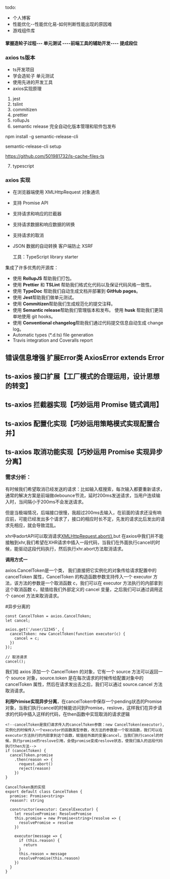 todo:

- 个人博客
- 性能优化--性能优化易-如何判断性能出现的原因难
- 游戏组件库

#### 掌握造轮子过程--- 单元测试 ----前端工具的辅助开发----   提成段位


### axios ts版本

- ts开发项目
- 学会造轮子 单元测试
- 使用先进的开发工具
- axios实现原理

1. jest 
2. tslint
3. commitizen
4. prettier
5. rollupJs
6. semantic release 完全自动化版本管理和软件包发布

npm install -g semantic-release-cli

semantic-release-cli setup

https://github.com/501981732/ls-cache-files-ts

7. typescript

### axios 实现

- 在浏览器端使用 XMLHttpRequest 对象通讯
- 支持 Promise API
- 支持请求和响应的拦截器
- 支持请求数据和响应数据的转换
- 支持请求的取消
- JSON 数据的自动转换
客户端防止 XSRF


    工具：TypeScript library starter

集成了许多优秀的开源库：

- 使用 **RollupJS** 帮助我们打包。
- 使用 **Prettier** 和 **TSLint** 帮助我们格式化代码以及保证代码风格一致性。
- 使用 **TypeDoc** 帮助我们自动生成文档并部署到 **GitHub pages**。
- 使用 **Jest**帮助我们做单元测试。
- 使用 **Commitizen**帮助我们生成规范化的提交注释。
- 使用 **Semantic release**帮助我们管理版本和发布。
使用 **husk** 帮助我们更简单地使用 git hooks。
- 使用 **Conventional changelog**帮助我们通过代码提交信息自动生成 change log。
- Automatic types (*.d.ts) file generation
- Travis integration and Coveralls report

## 错误信息增强 扩展Error类 AxiosError extends Error

## ts-axios 接口扩展【工厂模式的合理运用，设计思想的转变】

##  ts-axios 拦截器实现【巧妙运用 Promise 链式调用】


## ts-axios 配置化实现【巧妙运用策略模式实现配置合并】


## ts-axios 取消功能实现【巧妙运用 Promise 实现异步分离】

### 需求分析：

有时候我们希望取消已经发送的请求：比如输入框搜索，每次输入都要重新请求，通常的解决方案是前端做debounce节流，延时200ms发送请求，当用户连续输入时，当间隔小于200ms不会发送请求。

但是当极端情况，后端接口很慢，我超过200ms去输入，在前面的请求还没有响应前，可能已经发出多个请求了，接口的相应时长不定，先发的请求比后发出的请求先相应，就会导致混乱。


xhr中adortAPI可以取消请求[XMLHttpRequest.abort()](https://developer.mozilla.org/zh-CN/docs/Web/API/XMLHttpRequest/abort),but 在axios中我们并不能接触到xhr,我们希望在XHR请求中插入一段代码，当我们在外面执行cancel的时候，能驱动这段代码执行，然后执行xhr.abort方法取消请求。

**调用方式一**

axios.CancelToken是一个类，
我们直接把它实例化的对象传给请求配置中的 cancelToken 属性，CancelToken 的构造函数参数支持传入一个 executor 方法，该方法的参数是一个取消函数 c，我们可以在 executor 方法执行的内部拿到这个取消函数 c，赋值给我们外部定义的 cancel 变量，之后我们可以通过调用这个 cancel 方法来取消请求。

#异步分离的
```
const CancelToken = axios.CancelToken;
let cancel;

axios.get('/user/12345', {
  cancelToken: new CancelToken(function executor(c) {
    cancel = c;
  })
});

// 取消请求
cancel();

```

我们给 axios 添加一个 CancelToken 的对象，它有一个 source 方法可以返回一个 source 对象，source.token 是在每次请求的时候传给配置对象中的 cancelToken 属性，然后在请求发出去之后，我们可以通过 source.cancel 方法取消请求。

**利用Primise实现异步分离**，在cancelToken中保存一个pending状态的Promise对象，当我们执行cancel的时候能访问到Promise，reslove，这样我们在异步请求的代码中插入这样的代码，在then函数中实现取消的请求逻辑

```
<!--cancelToken是我们请求传入的cancelToken参数：new CancelToken(executor),实例化的时候传入一个executor的函数类型参数，改方法的参数是一个取消函数，我们可以在executor方法执行的内部拿到这个函数，赋值给外面的变量cancel，当我们执行cancel的时候，执行promise的reslove引用，会使promise变成reslove状态，使我们插入的这段代码执行then方法-->
if (cancelToken) {
  cancelToken.promise
    .then(reason => {
      request.abort()
      reject(reason)
    })
}
```

```
CancelToken类的实现
export default class CancelToken {
  promise: Promise<string>
  reason?: string

  constructor(executor: CancelExecutor) {
    let resolvePromise: ResolvePromise
    this.promise = new Promise<string>(resolve => {
      resolvePromise = resolve
    })

    executor(message => {
      if (this.reason) {
        return
      }
      this.reason = message
      resolvePromise(this.reason)
    })
  }
}

```













